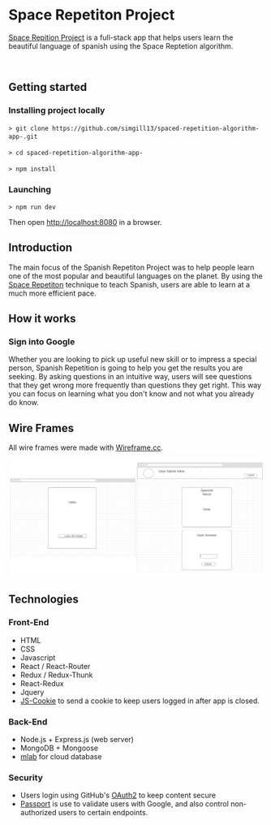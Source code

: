<h1>Space Repetiton Project</h1>
<p><a href="https://cryptic-gorge-39969.herokuapp.com/">Space Repition Project</a> is a full-stack app that helps users learn the beautiful language of spanish using the Space Reptetion algorithm.</p>

<img src="" />
<img src="" />

## Getting started


### Installing project locally

```
> git clone https://github.com/simgill13/spaced-repetition-algorithm-app-.git 

> cd spaced-repetition-algorithm-app-

> npm install 
```

### Launching 
```
> npm run dev
```
Then open [http://localhost:8080](http://localhost:8080) in a browser.

<h2>Introduction</h2>
<p>The main focus of the Spanish Repetiton Project was to help people learn one of the most popular and beautiful languages on the planet. By using the <a href="https://en.wikipedia.org/wiki/Spaced_repetition">Space Repetiton</a> technique to teach Spanish, users are able to learn at a much more efficient pace.</p>

<h2>How it works</h2>
<h3>Sign into Google</h3>
<p>Whether you are looking to pick up useful new skill or to impress a special person, Spanish Repetition is going to help you get the results you are seeking. By asking questions in an intuitive way, users will see questions that they get wrong more frequently than questions they get right. This way you can focus on learning what you don't know and not what you already do know.</p>

<h2>Wire Frames</h2>
<p>All wire frames were made with <a href="https://wireframe.cc/hcUHVo">Wireframe.cc</a>.</p>
<img src="client/public/images/wireframe-collage.jpg">

<h2>Technologies</h2>
<h3>Front-End</h3>
<ul>
    <li>HTML</li>
    <li>CSS</li>
    <li>Javascript</li>
    <li>React / React-Router</li>
    <li>Redux / Redux-Thunk</li>
    <li>React-Redux</li>
    <li>Jquery</li>
    <li><a href="https://github.com/js-cookie/js-cookie">JS-Cookie</a> to send a cookie to keep users logged in after app is closed.</li>
</ul>
<h3>Back-End</h3>
<ul>
    <li>Node.js + Express.js (web server)</li>
    <li>MongoDB + Mongoose</li>
    <li><a href="https://mlab.com/welcome/">mlab</a> for cloud database</li>
</ul>

<h3>Security</h3>
<ul>
    <li>Users login using GitHub's <a href="https://developer.github.com/v3/oauth/">OAuth2</a> to keep content secure</li>
    <li><a href="http://passportjs.org/">Passport</a> is use to validate users with Google, and also control non-authorized users to certain endpoints.</li>
</ul>

